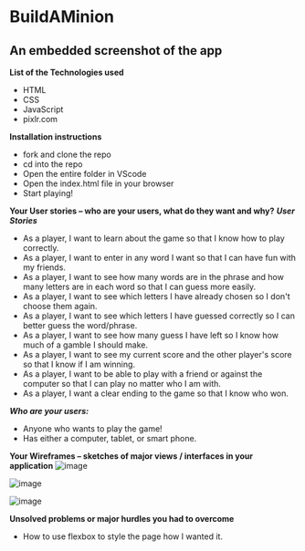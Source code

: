 # BuildAMinion
**An embedded screenshot of the app**
- 
**List of the Technologies used**
- HTML
- CSS
- JavaScript
- pixlr.com

**Installation instructions**
- fork and clone the repo
- cd into the repo
- Open the entire folder in VScode
- Open the index.html file in your browser
- Start playing!

**Your User stories – who are your users, what do they want and why?**
***User Stories***
- As a player, I want to learn about the game so that I know how to play correctly.
- As a player, I want to enter in any word I want so that I can have fun with my friends.
- As a player, I want to see how many words are in the phrase and how many letters are in each word so that I can guess more easily.
- As a player, I want to see which letters I have already chosen so I don't choose them again.
- As a player, I want to see which letters I have guessed correctly so I can better guess the word/phrase.
- As a player, I want to see how many guess I have left so I know how much of a gamble I should make.
- As a player, I want to see my current score and the other player's score so that I know if I am winning.
- As a player, I want to be able to play with a friend or against the computer so that I can play no matter who I am with.
- As a player, I want a clear ending to the game so that I know who won.

***Who are your users:***
- Anyone who wants to play the game! 
- Has either a computer, tablet, or smart phone.

**Your Wireframes – sketches of major views / interfaces in your application**
![image](https://media.git.generalassemb.ly/user/37826/files/e25ceb00-05e6-11ec-87fa-efb6a2f77309)

![image](https://media.git.generalassemb.ly/user/37826/files/ee48ad00-05e6-11ec-9dae-dee35e261c03)

![image](https://media.git.generalassemb.ly/user/37826/files/f86aab80-05e6-11ec-956e-63f6ee28e630)

**Unsolved problems or major hurdles you had to overcome**
- How to use flexbox to style the page how I wanted it.